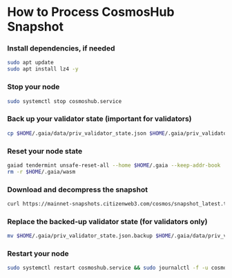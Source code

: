# How to Process CosmosHub Snapshot

### Install dependencies, if needed
```bash
sudo apt update
sudo apt install lz4 -y
```

### Stop your node
```bash
sudo systemctl stop cosmoshub.service
```

### Back up your validator state (important for validators)
```bash
cp $HOME/.gaia/data/priv_validator_state.json $HOME/.gaia/priv_validator_state.json.backup
```

### Reset your node state
```bash
gaiad tendermint unsafe-reset-all --home $HOME/.gaia --keep-addr-book
rm -r $HOME/.gaia/wasm
```

### Download and decompress the snapshot
```bash
curl https://mainnet-snapshots.citizenweb3.com/cosmos/snapshot_latest.tar.lz4 | lz4 -dc - | tar -xf - -C $HOME/.gaia
```

### Replace the backed-up validator state (for validators only)
```bash
mv $HOME/.gaia/priv_validator_state.json.backup $HOME/.gaia/data/priv_validator_state.json
```

### Restart your node
```bash
sudo systemctl restart cosmoshub.service && sudo journalctl -f -u cosmoshub.service
```
